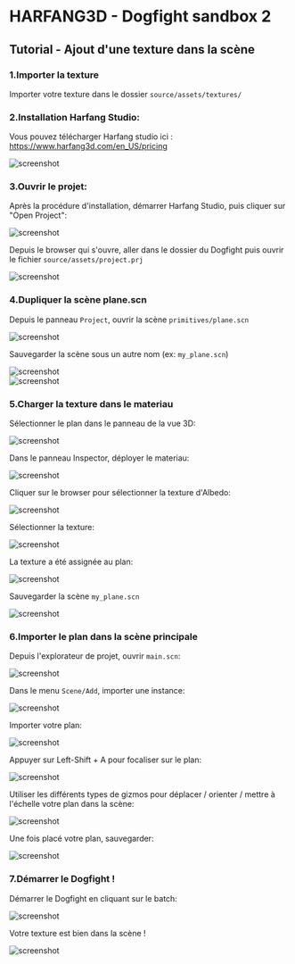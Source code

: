 # HARFANG3D - Dogfight sandbox 2  
## Tutorial - Ajout d'une texture dans la scène

### 1.Importer la texture  

Importer votre texture dans le dossier `source/assets/textures/`  

### 2.Installation Harfang Studio:  

Vous pouvez télécharger Harfang studio ici : https://www.harfang3d.com/en_US/pricing  

![screenshot](screenshots/dl_harfang_studio.jpg)  

### 3.Ouvrir le projet:

Après la procédure d'installation, démarrer Harfang Studio, puis cliquer sur "Open Project":  

![screenshot](screenshots/hs_01.jpg)  

Depuis le browser qui s'ouvre, aller dans le dossier du Dogfight puis ouvrir le fichier `source/assets/project.prj`  

![screenshot](screenshots/hs_02.jpg)  

### 4.Dupliquer la scène plane.scn  

Depuis le panneau `Project`, ouvrir la scène `primitives/plane.scn`  

![screenshot](screenshots/hs_03.jpg)  

Sauvegarder la scène sous un autre nom (ex: `my_plane.scn`)  

![screenshot](screenshots/hs_04.jpg)  
![screenshot](screenshots/hs_05.jpg)

### 5.Charger la texture dans le materiau  

Sélectionner le plan dans le panneau de la vue 3D:  

![screenshot](screenshots/hs_06.jpg)  

Dans le panneau Inspector, déployer le materiau:  

![screenshot](screenshots/hs_07.jpg)  

Cliquer sur le browser pour sélectionner la texture d'Albedo:  

![screenshot](screenshots/hs_08.jpg)  

Sélectionner la texture:  

![screenshot](screenshots/hs_09.jpg)  

La texture a été assignée au plan:  

![screenshot](screenshots/hs_10.jpg)  

Sauvegarder la scène `my_plane.scn`

![screenshot](screenshots/hs_11.jpg)  

### 6.Importer le plan dans la scène principale  

Depuis l'explorateur de projet, ouvrir `main.scn`:  

![screenshot](screenshots/hs_12.jpg)  

Dans le menu `Scene/Add`, importer une instance:  

![screenshot](screenshots/hs_13.jpg)  

Importer votre plan:  

![screenshot](screenshots/hs_14.jpg)  

Appuyer sur Left-Shift + A pour focaliser sur le plan:  

![screenshot](screenshots/hs_15.jpg)  

Utiliser les différents types de gizmos pour déplacer / orienter / mettre à l'échelle votre plan dans la scène:

![screenshot](screenshots/hs_16.jpg)  

Une fois placé votre plan, sauvegarder:  

![screenshot](screenshots/hs_17.jpg)  

### 7.Démarrer le Dogfight !  

Démarrer le Dogfight en cliquant sur le batch:  

![screenshot](screenshots/hs_18.jpg)  

Votre texture est bien dans la scène !  

![screenshot](screenshots/hs_19.jpg)  